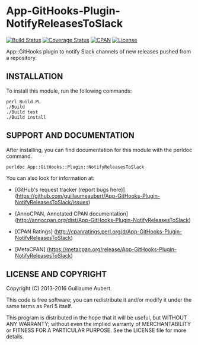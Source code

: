 App-GitHooks-Plugin-NotifyReleasesToSlack
=========================================

[![Build Status](https://travis-ci.org/guillaumeaubert/App-GitHooks-Plugin-NotifyReleasesToSlack.svg?branch=master)](https://travis-ci.org/guillaumeaubert/App-GitHooks-Plugin-NotifyReleasesToSlack)
[![Coverage Status](https://coveralls.io/repos/guillaumeaubert/App-GitHooks-Plugin-NotifyReleasesToSlack/badge.svg?branch=master)](https://coveralls.io/r/guillaumeaubert/App-GitHooks-Plugin-NotifyReleasesToSlack?branch=master)
[![CPAN](https://img.shields.io/cpan/v/App-GitHooks-Plugin-NotifyReleasesToSlack.svg)](https://metacpan.org/release/App-GitHooks-Plugin-NotifyReleasesToSlack)
[![License](https://img.shields.io/badge/license-Perl%205-blue.svg)](http://dev.perl.org/licenses/)

App::GitHooks plugin to notify Slack channels of new releases pushed from a repository.


INSTALLATION
------------

To install this module, run the following commands:

	perl Build.PL
	./Build
	./Build test
	./Build install


SUPPORT AND DOCUMENTATION
-------------------------

After installing, you can find documentation for this module with the
perldoc command.

	perldoc App::GitHooks::Plugin::NotifyReleasesToSlack


You can also look for information at:

 * [GitHub's request tracker (report bugs here)]
   (https://github.com/guillaumeaubert/App-GitHooks-Plugin-NotifyReleasesToSlack/issues)

 * [AnnoCPAN, Annotated CPAN documentation]
   (http://annocpan.org/dist/App-GitHooks-Plugin-NotifyReleasesToSlack)

 * [CPAN Ratings]
   (http://cpanratings.perl.org/d/App-GitHooks-Plugin-NotifyReleasesToSlack)

 * [MetaCPAN]
   (https://metacpan.org/release/App-GitHooks-Plugin-NotifyReleasesToSlack)


LICENSE AND COPYRIGHT
---------------------

Copyright (C) 2013-2016 Guillaume Aubert.

This code is free software; you can redistribute it and/or modify it under the
same terms as Perl 5 itself.

This program is distributed in the hope that it will be useful, but WITHOUT ANY
WARRANTY; without even the implied warranty of MERCHANTABILITY or FITNESS FOR A
PARTICULAR PURPOSE. See the LICENSE file for more details.
